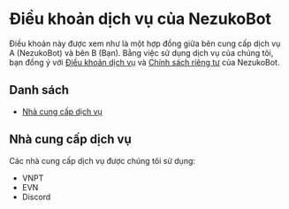 # Điều khoản dịch vụ của NezukoBot
Điều khoản này được xem như là một hợp đồng giữa bên cung cấp dịch vụ A (NezukoBot) và bên B (Bạn). Bằng việc sử dụng dịch vụ của chúng tôi, bạn đồng ý với [Điều khoản dịch vụ](https://github.com/NezukoBotTeam/nezukobot-faqs/blob/main/TOS.md) và [Chính sách riêng tư](https://github.com/NezukoBotTeam/nezukobot-faqs/blob/main/PRIVACY-POLICY.md) của NezukoBot.
## Danh sách
- [Nhà cung cấp dịch vụ]()
## Nhà cung cấp dịch vụ
Các nhà cung cấp dịch vụ được chúng tôi sử dụng:
- VNPT
- EVN
- Discord
